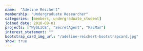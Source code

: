 ```yaml
---
name:  "Adeline Reichert"
membership: "Undergraduate Researcher"
categories: [members, undergraduate_student]
joined_date: 2018-09-01
projects: ["WySLICE", "SecretAgent", "PacMan"]
interest_statement: ""
bootstrap_card_img_url: "/adeline-reichert-bootstrapcard.jpg"
show: true
---
```

